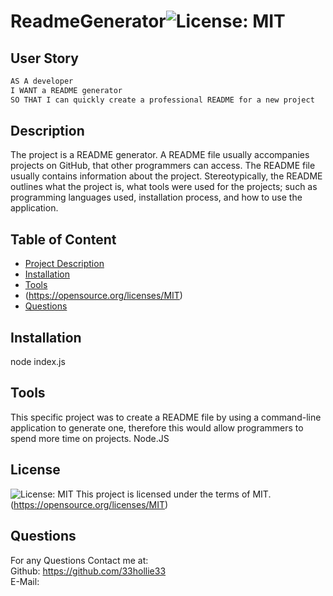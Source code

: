 # ReadmeGenerator![License: MIT](https://img.shields.io/badge/License-MIT-yellow.svg)
## User Story

```md
AS A developer
I WANT a README generator
SO THAT I can quickly create a professional README for a new project
```
  ## Description
  The project is a README generator. A README file usually accompanies projects on GitHub, that other programmers can access. The README file usually contains information about the project. Stereotypically, the README outlines what the project is, what tools were used for the projects; such as programming languages used, installation process, and how to use the application. 

  ## Table of Content
  - [Project Description](#Description)
  - [Installation](#Installation)
  - [Tools](#Tools)
  - (https://opensource.org/licenses/MIT)
  - [Questions](#Questions)

  ## Installation
  node index.js

  ## Tools
  This specific project was to create a README file by using a command-line application to generate one, therefore this would allow programmers to spend more time on projects. Node.JS


  ## License 
  ![License: MIT](https://img.shields.io/badge/License-MIT-yellow.svg)
This project is licensed under the terms of MIT.  (https://opensource.org/licenses/MIT)

  ## Questions
  For any Questions Contact me at: <br />
  Github: https://github.com/33hollie33 <br />
  E-Mail: 
